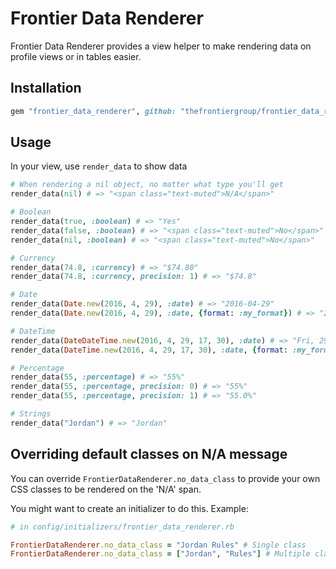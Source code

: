 # Frontier Data Renderer

Frontier Data Renderer provides a view helper to make rendering data on profile views or in tables easier.

## Installation

```ruby
gem "frontier_data_renderer", github: "thefrontiergroup/frontier_data_renderer"
```

## Usage

In your view, use `render_data` to show data

```ruby
# When rendering a nil object, no matter what type you'll get
render_data(nil) # => "<span class="text-muted">N/A</span>"

# Boolean
render_data(true, :boolean) # => "Yes"
render_data(false, :boolean) # => "<span class="text-muted">No</span>"
render_data(nil, :boolean) # => "<span class="text-muted">No</span>"

# Currency
render_data(74.8, :currency) # => "$74.80"
render_data(74.8, :currency, precision: 1) # => "$74.8"

# Date
render_data(Date.new(2016, 4, 29), :date) # => "2016-04-29"
render_data(Date.new(2016, 4, 29), :date, {format: :my_format}) # => "29/4/2016"

# DateTime
render_data(DateDateTime.new(2016, 4, 29, 17, 30), :date) # => "Fri, 29 April 2016 17:30:00 +0000"
render_data(DateTime.new(2016, 4, 29, 17, 30), :date, {format: :my_format}) # => "29/4/2016 5:30PM"

# Percentage
render_data(55, :percentage) # => "55%"
render_data(55, :percentage, precision: 0) # => "55%"
render_data(55, :percentage, precision: 1) # => "55.0%"

# Strings
render_data("Jordan") # => "Jordan"
```

## Overriding default classes on N/A message

You can override `FrontierDataRenderer.no_data_class` to provide your own CSS classes to be rendered on the 'N/A' span.

You might want to create an initializer to do this. Example:

```ruby
# in config/initializers/frontier_data_renderer.rb

FrontierDataRenderer.no_data_class = "Jordan Rules" # Single class
FrontierDataRenderer.no_data_class = ["Jordan", "Rules"] # Multiple classes
```
